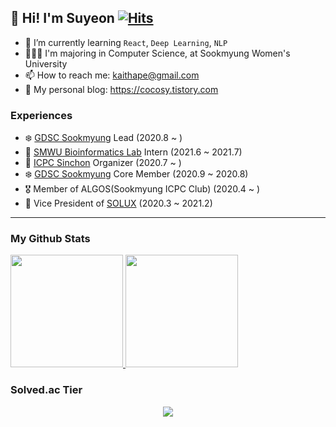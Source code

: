 

## 🍒 Hi! I'm Suyeon [![Hits](https://hits.seeyoufarm.com/api/count/incr/badge.svg?url=https%3A%2F%2Fgithub.com%2Fmori8&count_bg=%2379C83D&title_bg=%23555555&icon=&icon_color=%23E7E7E7&title=hits&edge_flat=false)](https://hits.seeyoufarm.com)

- 🌱 I’m currently learning `React`, `Deep Learning`, `NLP`
- 👩🏻‍🎓 I'm majoring in Computer Science, at Sookmyung Women's University
- 📫 How to reach me: kaithape@gmail.com
- 🧐 My personal blog: https://cocosy.tistory.com


### Experiences

- ❄️ [GDSC Sookmyung](https://www.facebook.com/dscsookmyung/) Lead (2020.8 ~ )
- 🧬 [SMWU Bioinformatics Lab](http://bioinfo.sookmyung.ac.kr/) Intern (2021.6 ~ 2021.7)
- 💚 [ICPC Sinchon](http://icpc-sinchon.github.io/) Organizer (2020.7 ~ )
- ❄️ [GDSC Sookmyung](https://www.facebook.com/dscsookmyung/) Core Member (2020.9 ~ 2020.8)
- 🎖 Member of ALGOS(Sookmyung ICPC Club) (2020.4 ~ )
- 🐧 Vice President of [SOLUX](https://sm-solux.github.io/) (2020.3 ~ 2021.2)


<hr>

### My Github Stats

<a href="#">
  <img src="https://github-readme-stats.vercel.app/api?username=mori8&theme=react&show_icons=true" height="180px">
</a>
<a href="#">
  <img src="https://github-readme-stats.vercel.app/api/top-langs/?username=mori8&theme=react&exclude_repo=Jagi,assignment&layout=compact" height="180px">
</a>

### Solved.ac Tier
<p align="center">
  <img src="http://mazassumnida.wtf/api/pastel/generate_badge?boj=ccoco&cache=c">
</p>
